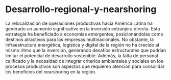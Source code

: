 # Desarrollo-regional-y-nearshoring
La relocalización de operaciones productivas hacia América Latina ha generado un aumento significativo en la inversión extranjera directa. Esta estrategia ha beneficiado a economías emergentes, posicionándolas como destinos atractivos para las empresas multinacionales.
No obstante, la infraestructura energética, logística y digital de la región no ha crecido al mismo ritmo que la inversión, generando desafíos estructurales que podrían limitar el potencial de desarrollo sostenible.
Además, la falta de personal calificado y la necesidad de integrar criterios ambientales y sociales en los procesos productivos son aspectos que requieren atención para consolidar los beneficios del nearshoring en la región.
